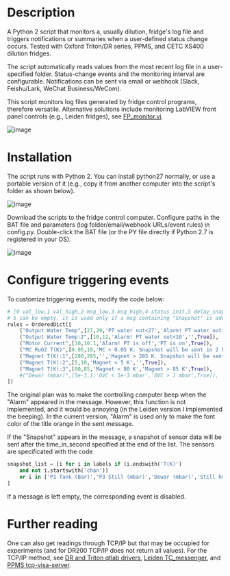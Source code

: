 # Description

A Python 2 script that monitors a, usually dilution, fridge's log file and triggers notifications or summaries when a user-defined status change occurs. Tested with Oxford Triton/DR series, PPMS, and CETC XS400 dilution fridges. 

The script automatically reads values from the most recent log file in a user-specified folder. Status-change events and the monitoring interval are configurable. Notifications can be sent via email or webhook (Slack, Feishu/Lark, WeChat Business/WeCom).

This script monitors log files generated by fridge control programs, therefore versatile. Alternative solutions include monitoring LabVIEW front panel controls (e.g., Leiden fridges), see [FP_monitor.vi](https://github.com/cover-me/repository/tree/master/Leiden/1.0_190721_LV17).

![image](https://github.com/cover-me/repository/assets/22870592/f94444b9-55ef-488d-8e50-49968fa025a3)

# Installation

The script runs with Python 2. You can install python27 normally, or use a portable version of it (e.g., copy it from another computer into the script's folder as shown below).

![image](https://github.com/user-attachments/assets/fb0c8be3-3c39-4924-8703-9857a92d6548)

Download the scripts to the fridge control computer. Configure paths in the BAT file and parameters (log folder/email/webhook URLs/event rules) in config.py. Double-click the BAT file (or the PY file directly if Python 2.7 is registered in your OS).

![image](https://github.com/user-attachments/assets/da1c53b2-aa29-4673-9f2a-32c9ff4b1fc8)


# Configure triggering events

To customize triggering events, modify the code below:

```python
# [0 val_low,1 val_high,2 msg_low,3 msg_high,4 status_init,5 delay_snapshot]
# 5 can be empty, it is used only if a msg containing "Snapshot" is added to the queue
rules = OrderedDict([
    ("Output Water Temp",[27,29,'PT water out<27','Alarm! PT water out>29',False]),
    ("Output Water Temp:2",[10,12,'Alarm! PT water out<10','',True]),
    ("Motor Current",[10,10.1,'Alarm! PT is off','PT is on',True]),
    ("MC RuO2 T(K)",[0.05,10,'MC < 0.05 K. Snapshot will be sent in 2 hours.','',True,3600*2]),
    ("Magnet T(K):1",[280,285,'','Magnet > 285 K. Snapshot will be sent in 2 hours.',True,3600*2]),
    ("Magnet T(K):2",[5,10,'Magnet < 5 K','',True]),
    ("Magnet T(K):3",[80,85,'Magnet < 80 K','Magnet > 85 K',True]),
    #("Dewar (mbar)",[5e-3,1,'OVC < 5e-3 mbar','OVC > 1 mbar',True]),
])
```

The original plan was to make the controlling computer beep when the "Alarm" appeared in the message. However, this function is not implemented, and it would be annoying (in the Leiden version I implemented the beeping). In the current version, "Alarm" is used only to make the font color of the title orange in the sent message.

If the "Snapshot" appears in the message, a snapshot of sensor data will be sent after the time_in_second specified at the end of the list. The sensors are specificated with the code

```python
snapshot_list = [i for i in labels if (i.endswith('T(K)')    
    and not i.startswith('chan'))
    or i in ['P1 Tank (Bar)','P3 Still (mbar)','Dewar (mbar)','Still heater (W)']
]
```

If a message is left empty, the corresponding event is disabled.

# Further reading

One can also get readings through TCP/IP but that may be occupied for experiments (and for DR200 TCP/IP does not return all values). For the TCP/IP method, see [DR and Triton qtlab drivers](https://github.com/cover-me/repository/tree/master/qt/qtlab%20new%20drivers), [Leiden TC_messenger](https://github.com/cover-me/repository/tree/master/Leiden/TC_messenger_2021_02_01), and [PPMS tcp-visa-server](https://github.com/cover-me/repository/tree/master/QD/tcp-visa-server).
